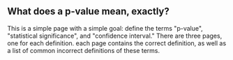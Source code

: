 ## What does a p-value mean, exactly?

This is a simple page with a simple goal: define the terms "p-value", "statistical significance", and "confidence interval." There are three pages, one for each definition. each page contains the correct definition, as well as a list of common incorrect definitions of these terms.
